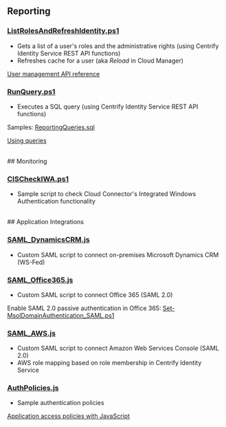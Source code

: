 ## Reporting

### [ListRolesAndRefreshIdentity.ps1](https://github.com/blooodorange/Centrify-Identity-Service/blob/master/ListRolesAndRefreshIdentity.ps1)
* Gets a list of a user's roles and the administrative rights (using Centrify Identity Service REST API functions)
* Refreshes cache for a user (aka *Reload* in Cloud Manager)

[User management API reference](http://developer.centrify.com/site/global/documentation/api_reference/user_mgmt/index.gsp)

### [RunQuery.ps1](https://github.com/blooodorange/Centrify-Identity-Service/blob/master/RunQuery.ps1)
* Executes a SQL query (using Centrify Identity Service REST API functions)

Samples: [ReportingQueries.sql](https://github.com/blooodorange/Centrify-Identity-Service/blob/master/ReportingQueries.sql)

[Using queries](http://developer.centrify.com/site/global/documentation/api_guide/using_queries/index.gsp)

<br>
## Monitoring

### [CISCheckIWA.ps1](https://github.com/blooodorange/Centrify-Identity-Service/blob/master/CISCheckIWA.ps1)
* Sample script to check Cloud Connector's Integrated Windows Authentication functionality

<br>
## Application Integrations

### [SAML_DynamicsCRM.js](https://github.com/blooodorange/Centrify-Identity-Service/blob/master/SAML_DynamicsCRM.js)
* Custom SAML script to connect on-premises Microsoft Dynamics CRM (WS-Fed)

### [SAML_Office365.js](https://github.com/blooodorange/Centrify-Identity-Service/blob/master/SAML_Office365.js)
* Custom SAML script to connect Office 365 (SAML 2.0)

Enable SAML 2.0 passive authentication in Office 365: [Set-MsolDomainAuthentication_SAML.ps1](https://github.com/blooodorange/Centrify-Identity-Service/blob/master/Set-MsolDomainAuthentication_SAML.ps1)

### [SAML_AWS.js](https://github.com/blooodorange/Centrify-Identity-Service/blob/master/SAML_AWS.js)
* Custom SAML script to connect Amazon Web Services Console (SAML 2.0)
* AWS role mapping based on role membership in Centrify Identity Service

### [AuthPolicies.js](https://github.com/blooodorange/Centrify-Identity-Service/blob/master/AuthPolicies.js)
* Sample authentication policies

[Application access policies with JavaScript](https://docs.centrify.com/en/centrify/appref/index.html?version=99#page/cloudhelp%2Fscripts%2Fcloud-appconfig-jsauth.html)
